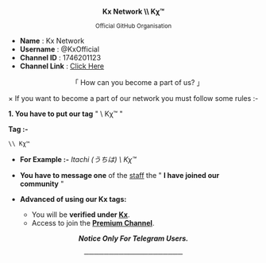 <div align="center">

**Kx Network \\\ Kχ™**

<sub>Official GitHub Organisation</sub>

</div>

[<img src="" align="right" width="" height="">]()

- **Name** : Kx Network
- **Username** : @KxOfficial
- **Channel ID** : 1746201123
- **Channel Link** : [Click Here]()

</div>
<div align="center">ㅤ
「 How can you become a part of us? 」
</div>

× If you want to become a part of our network you must follow some rules :-

**1. You have to put our tag** " \\ Kχ™ "

**Tag :-** 

```
\\ Kχ™
```

- **For Example :-** *Itachi (うちは) \\ Kχ™*
ㅤ
- **You have to message one** of the [staff]() the " **I have joined our community** "

- **Advanced of using our Kx tags:**
  - You will be **verified under [Kx]()**.
  - Access to join the **[Premium Channel]()**.

<div align="center">

***Notice Only For Telegram Users.***

<div>

────────────────────
